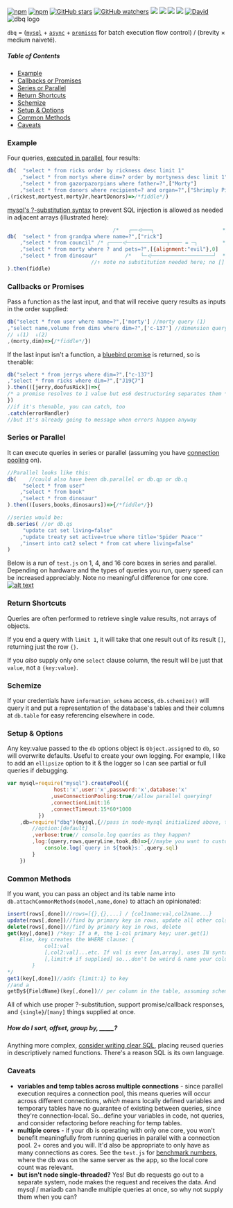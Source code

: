 [comment]: <> (# dbq 🍢)
[![npm](https://img.shields.io/npm/dm/dbq.svg?maxAge=86400&label=%F0%9F%93%A5)](http://npm-stat.com/charts.html?package=dbq)
[![npm](https://img.shields.io/npm/dt/dbq.svg?maxAge=86400&label=%CE%A3%F0%9F%93%A5)](http://npm-stat.com/charts.html?package=dbq)
[![GitHub stars](https://img.shields.io/github/stars/jnvm/dbq.svg?label=%E2%98%85&maxAge=86400)](https://github.com/jnvm/dbq/stargazers)
[![GitHub watchers](https://img.shields.io/github/watchers/jnvm/dbq.svg?label=%E0%B2%A0_%E0%B2%B0%E0%B3%83&maxAge=86400)](https://github.com/jnvm/dbq/watchers)
[![](https://img.shields.io/github/issues-raw/jnvm/dbq.svg?maxAge=86400&label=%E2%9A%A0)](https://github.com/jnvm/dbq/issues)
[![](https://img.shields.io/badge/SLOC-%3C200-brightgreen.svg)](https://github.com/jnvm/dbq/blob/master/dbq.js)
[![](https://hitt.herokuapp.com/jnvm/dbq.svg)]()
[![](https://img.shields.io/badge/js-2015+-00aaff.svg)]()
[![David](https://img.shields.io/david/jnvm/dbq.svg?maxAge=3600)]()
![dbq logo](https://cldup.com/kKMuXfEQzP.svg)

`dbq` = ([`mysql`](https://github.com/felixge/node-mysql) + [`async`](https://github.com/caolan/async) + [`promises`](https://github.com/petkaantonov/bluebird) for batch execution flow control) / (brevity &times; medium naiveté).

##### Table of Contents
* [Example](#example)
* [Callbacks or Promises](#callbacks-or-promises)
* [Series or Parallel](#series-or-parallel)
* [Return Shortcuts](#return-shortcuts)
* [Schemize](#schemize)
* [Setup & Options](#setup--options)
* [Common Methods](#common-methods)
* [Caveats](#Caveats)


### Example
Four queries, [executed in parallel](https://github.com/mysqljs/mysql#executing-queries-in-parallel), four results:
```javascript
db(  "select * from ricks order by rickness desc limit 1"
	,"select * from mortys where dim=? order by mortyness desc limit 1",["c-137"]
	,"select * from gazorpazorpians where father=?",["Morty"]
	,"select * from donors where recipient=? and organ=?",["Shrimply Pibbles","heart"]
,(rickest,mortyest,mortyJr,heartDonors)=>/*fiddle*/)
```
[mysql's ?-substitution syntax](https://github.com/felixge/node-mysql#escaping-query-values) to prevent SQL injection is allowed as needed in adjacent arrays (illustrated here):
```javascript
                                  /*   ┌──⩤───┐                      */
db(  "select * from grandpa where name=?",["rick"]
	,"select * from council" /* ┌────⩤─────────────┬──── = ─┐        */
	,"select * from morty where ? and pets=?",[{alignment:"evil"},0]
    ,"select * from dinosaur"         /*   └─⩤────────────────────┘  */	
                           //↑ note no substitution needed here; no [] supplied
).then(fiddle)
```

### Callbacks or Promises

Pass a function as the last input, and that will receive query results as inputs in the order supplied:
```javascript
db("select * from user where name=?",['morty'] //morty query (1)
,"select name,volume from dims where dim=?",['c-137'] //dimension query (2)
// ↓(1)  ↓(2)
,(morty,dim)=>{/*fiddle*/})
```

If the last input isn't a function, a [bluebird promise](https://github.com/petkaantonov/bluebird#introduction) is returned, so is `then`able:
```javascript
db("select * from jerrys where dim=?",["c-137"]
,"select * from ricks where dim=?",["J19ζ7"]
).then(([jerry,doofusRick])=>{
/* a promise resolves to 1 value but es6 destructuring separates them */
})
//if it's thenable, you can catch, too
.catch(errorHandler)
//but it's already going to message when errors happen anyway
```
### Series or Parallel
It can execute queries in series or parallel (assuming you have [connection pooling](https://github.com/mysqljs/mysql#pooling-connections) on).
```javascript
//Parallel looks like this:
db(    //could also have been db.parallel or db.qp or db.q
	 "select * from user"
	,"select * from book"
	,"select * from dinosaur"
).then(([users,books,dinosaurs])=>{/*fiddle*/})

//series would be:
db.series( //or db.qs
	 "update cat set living=false"
	,"update treaty set active=true where title='Spider Peace'"
	,"insert into cat2 select * from cat where living=false"
)
```

Below is a run of `test.js` on 1, 4, and 16 core boxes in series and parallel. Depending on hardware and the types of queries you run, query speed can be increased appreciably. Note no meaningful difference for one core.
[![alt text](https://docs.google.com/spreadsheets/d/1KRH39wRZxmX51e_avDwTQLFPGownPB0l7PojV8q_HfA/pubchart?oid=1361741281&format=image "benchmark test")](https://docs.google.com/spreadsheets/d/1KRH39wRZxmX51e_avDwTQLFPGownPB0l7PojV8q_HfA/pubchart?oid=1361741281&format=image)


### Return Shortcuts
Queries are often performed to retrieve single value results, not arrays of objects.

If you end a query with `limit 1`, it will take that one result out of its result `[]`, returning just the row `{}`.

If you _also_ supply only one `select` clause column, the result will be just that `value`, not a `{key:value}`.

### Schemize
If your credentials have `information_schema` access, `db.schemize()` will query it and put a representation of the database's tables and their columns at `db.table` for easy referencing elsewhere in code.

### Setup & Options
Any key:value passed to the `db` options object is `Object.assign`ed to `db`, so will overwrite defaults. Useful to create your own logging.  For example, I like to add an `ellipsize` option to it & the logger so I can see partial or full queries if debugging.
```javascript
var mysql=require("mysql").createPool({
			   host:'x',user:'x',password:'x',database:'x'
			  ,useConnectionPooling:true//allow parallel querying!
			  ,connectionLimit:16
			  ,connectTimeout:15*60*1000
		  })
	,db=require("dbq")(mysql,{//pass in node-mysql initialized above, then an options {}
		//option:[default]
		,verbose:true// console.log queries as they happen?
		,log:(query,rows,queryLine,took,db)=>{//maybe you want to customize how queries are logged
			console.log(`query in ${took}s:`,query.sql)
		}
	})
```

### Common Methods
If you want, you can pass an object and its table name into ```db.attachCommonMethods(model,name,done)``` to attach an opinionated:
```javascript
insert(rows[,done])//rows=[{},{},...] / {col1name:val,col2name...}
update(rows[,done])//find by primary key in rows, update all other cols
delete(rows[,done])//find by primary key in rows, delete
get(key[,done]) /*key: If a #, the 1-col primary key; user.get(1)
	Else, key creates the WHERE clause: {
			col1:val
			[,col2:val]...etc. If val is ever [an,array], uses IN syntax
			[,limit:# if supplied] so...don't be weird & name your column a MySQL keyword
		}
*/
get1(key[,done])//adds {limit:1} to key
//and a
getBy${FieldName}(key[,done])// per column in the table, assuming schemize() has run to know this.
```
All of which use proper ?-substitution, support promise/callback responses, and ```{single}```/```[many]``` things supplied at once.

##### How do I sort, offset, group by, _____?
Anything more complex, [consider writing clear SQL](https://www.youtube.com/watch?v=mIoKRyLcIjo&t=4m), placing reused queries in descriptively named functions.  There's a reason SQL is its own language.

### Caveats

* **variables and temp tables across multiple connections** - since parallel execution requires a connection pool, this means queries will occur across different connections,
_which_ means locally defined variables and temporary tables have no guarantee of existing between queries, since they're connection-local.
So...define your variables in code, not queries, and consider refactoring before reaching for temp tables.
* **multiple cores** - if your db is operating with only one core, you won't benefit meaningfully from running queries in parallel with a connection pool.  2+ cores and you will.  It'd also be appropriate to only have as many connections as cores.  See the `test.js` for [benchmark numbers](https://docs.google.com/spreadsheets/d/1KRH39wRZxmX51e_avDwTQLFPGownPB0l7PojV8q_HfA/edit?usp=sharing), where the db was on the same server as the app, so the local core count was relevant.
* **but isn't node single-threaded?** Yes! But db requests go out to a separate system, node makes the request and receives the data.  And mysql / mariadb can handle multiple queries at once, so why not supply them when you can?